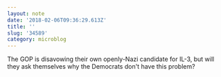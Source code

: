 ```yaml
---
layout: note
date: '2018-02-06T09:36:29.613Z'
title: ''
slug: '34589'
category: microblog
---
```

The GOP is disavowing their own openly-Nazi candidate for IL-3, but will they ask themselves why the Democrats don&#39;t have this problem?
